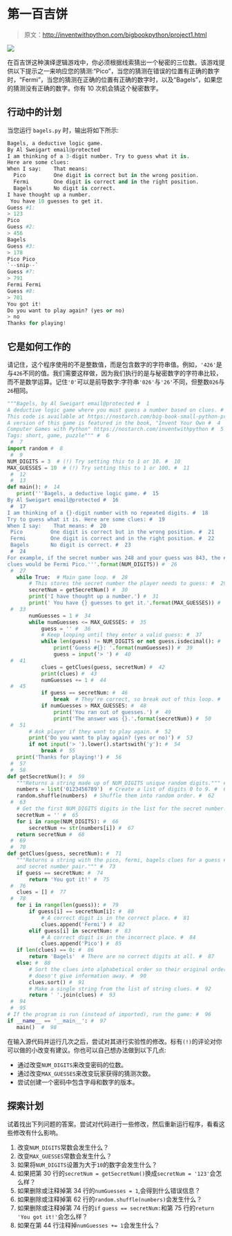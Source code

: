 # 第一百吉饼

> 原文：<http://inventwithpython.com/bigbookpython/project1.html>

![](img/9d995d63aaead72cad01120081eb8f75.png)

在百吉饼这种演绎逻辑游戏中，你必须根据线索猜出一个秘密的三位数。该游戏提供以下提示之一来响应您的猜测:“Pico”，当您的猜测在错误的位置有正确的数字时，“Fermi”，当您的猜测在正确的位置有正确的数字时，以及“Bagels”，如果您的猜测没有正确的数字。你有 10 次机会猜这个秘密数字。

## 行动中的计划

当您运行 `bagels.py` 时，输出将如下所示:

```py
Bagels, a deductive logic game.
By Al Sweigart email@protected
I am thinking of a 3-digit number. Try to guess what it is.
Here are some clues:
When I say:    That means:
  Pico         One digit is correct but in the wrong position.
  Fermi        One digit is correct and in the right position.
  Bagels       No digit is correct.
I have thought up a number.
 You have 10 guesses to get it.
Guess #1:
> 123
Pico
Guess #2:
> 456
Bagels
Guess #3:
> 178
Pico Pico
`--snip--`
Guess #7:
> 791
Fermi Fermi
Guess #8:
> 701
You got it!
Do you want to play again? (yes or no)
> no
Thanks for playing!
```

## 它是如何工作的

请记住，这个程序使用的不是整数值，而是包含数字的字符串值。例如，`'426'`是与`426`不同的值。我们需要这样做，因为我们执行的是与秘密数字的字符串比较，而不是数学运算。记住`'0'`可以是前导数字:字符串`'026'`与`'26'`不同，但整数`026`与`26`相同。

```py
"""Bagels, by Al Sweigart email@protected #  1
A deductive logic game where you must guess a number based on clues. #  2
This code is available at https://nostarch.com/big-book-small-python-programming #  3
A version of this game is featured in the book, "Invent Your Own #  4
Computer Games with Python" https://nostarch.com/inventwithpython #  5
Tags: short, game, puzzle""" #  6
 #  7
import random #  8
 #  9
NUM_DIGITS = 3  # (!) Try setting this to 1 or 10. #  10
MAX_GUESSES = 10  # (!) Try setting this to 1 or 100. #  11
 #  12
 #  13
def main(): #  14
   print('''Bagels, a deductive logic game. #  15
By Al Sweigart email@protected #  16
 #  17
I am thinking of a {}-digit number with no repeated digits. #  18
Try to guess what it is. Here are some clues: #  19
When I say:    That means: #  20
 Pico         One digit is correct but in the wrong position. #  21
 Fermi        One digit is correct and in the right position. #  22
 Bagels       No digit is correct. #  23
 #  24
For example, if the secret number was 248 and your guess was 843, the #  25
clues would be Fermi Pico.'''.format(NUM_DIGITS)) #  26
 #  27
   while True:  # Main game loop. #  28
       # This stores the secret number the player needs to guess: #  29
       secretNum = getSecretNum() #  30
       print('I have thought up a number.') #  31
       print(' You have {} guesses to get it.'.format(MAX_GUESSES)) #  32
 #  33
       numGuesses = 1 #  34
       while numGuesses <= MAX_GUESSES: #  35
           guess = '' #  36
           # Keep looping until they enter a valid guess: #  37
           while len(guess) != NUM_DIGITS or not guess.isdecimal(): #  38
               print('Guess #{}: '.format(numGuesses)) #  39
               guess = input('> ') #  40
 #  41
           clues = getClues(guess, secretNum) #  42
           print(clues) #  43
           numGuesses += 1 #  44
 #  45
           if guess == secretNum: #  46
               break  # They're correct, so break out of this loop. #  47
           if numGuesses > MAX_GUESSES: #  48
               print('You ran out of guesses.') #  49
               print('The answer was {}.'.format(secretNum)) #  50
 #  51
       # Ask player if they want to play again. #  52
       print('Do you want to play again? (yes or no)') #  53
       if not input('> ').lower().startswith('y'): #  54
           break #  55
   print('Thanks for playing!') #  56
 #  57
 #  58
def getSecretNum(): #  59
   """Returns a string made up of NUM_DIGITS unique random digits.""" #  60
   numbers = list('0123456789')  # Create a list of digits 0 to 9. #  61
   random.shuffle(numbers)  # Shuffle them into random order. #  62
 #  63
   # Get the first NUM_DIGITS digits in the list for the secret number: #  64
   secretNum = '' #  65
   for i in range(NUM_DIGITS): #  66
       secretNum += str(numbers[i]) #  67
   return secretNum #  68
 #  69
 #  70
def getClues(guess, secretNum): #  71
   """Returns a string with the pico, fermi, bagels clues for a guess #  72
   and secret number pair.""" #  73
   if guess == secretNum: #  74
       return 'You got it!' #  75
 #  76
   clues = [] #  77
 #  78
   for i in range(len(guess)): #  79
       if guess[i] == secretNum[i]: #  80
           # A correct digit is in the correct place. #  81
           clues.append('Fermi') #  82
       elif guess[i] in secretNum: #  83
           # A correct digit is in the incorrect place. #  84
           clues.append('Pico') #  85
   if len(clues) == 0: #  86
       return 'Bagels'  # There are no correct digits at all. #  87
   else: #  88
       # Sort the clues into alphabetical order so their original order #  89
       # doesn't give information away. #  90
       clues.sort() #  91
       # Make a single string from the list of string clues. #  92
       return ' '.join(clues) #  93
 #  94
 #  95
# If the program is run (instead of imported), run the game: #  96
if __name__ == '__main__': #  97
   main()  #  98
```

在输入源代码并运行几次之后，尝试对其进行实验性的修改。标有`(!)`的评论对你可以做的小改变有建议。你也可以自己想办法做到以下几点:

*   通过改变`NUM_DIGITS`来改变密码的位数。
*   通过改变`MAX_GUESSES`来改变玩家获得的猜测次数。
*   尝试创建一个密码中包含字母和数字的版本。

## 探索计划

试着找出下列问题的答案。尝试对代码进行一些修改，然后重新运行程序，看看这些修改有什么影响。

1.  改变`NUM_DIGITS`常数会发生什么？
2.  改变`MAX_GUESSES`常数会发生什么？
3.  如果将`NUM_DIGITS`设置为大于`10`的数字会发生什么？
4.  如果把第 30 行的`secretNum = getSecretNum()`换成`secretNum = '123'`会怎么样？
5.  如果删除或注释掉第 34 行的`numGuesses = 1`,会得到什么错误信息？
6.  如果删除或注释掉第 62 行的`random.shuffle(numbers)`会发生什么？
7.  如果删除或注释掉第 74 行的`if` `guess == secretNum:`和第 75 行的`return 'You got it!'`会怎么样？
8.  如果在第 44 行注释掉`numGuesses += 1`会发生什么？